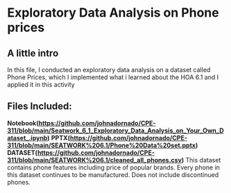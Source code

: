 # Exploratory Data Analysis on Phone prices

## A little intro
In this file, I conducted an exploratory data analysis on a dataset called Phone Prices, which I implemented what i learned about the HOA 6.1 and I applied it in this activity

## Files Included:
**Notebook(https://github.com/johnadornado/CPE-311/blob/main/Seatwork_6_1_Exploratory_Data_Analysis_on_Your_Own_Dataset_.ipynb)**
**PPTX(https://github.com/johnadornado/CPE-311/blob/main/SEATWORK%206.1/Phone%20Data%20set.pptx)**
**DATASET(https://github.com/johnadornado/CPE-311/blob/main/SEATWORK%206.1/cleaned_all_phones.csv)**
This dataset contains phone features including price of popular brands. Every phone in this dataset continues to be manufactured. Does not include discontinued phones.
